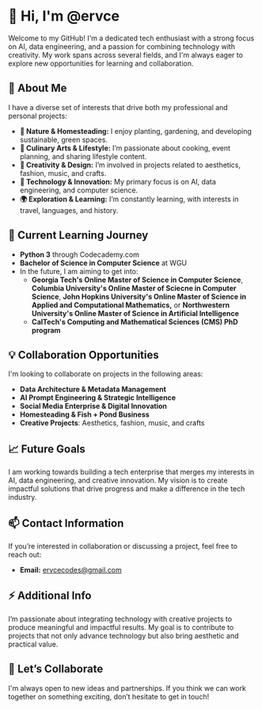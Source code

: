 # 👋 Hi, I'm @ervce

Welcome to my GitHub! I'm a dedicated tech enthusiast with a strong focus on AI, data engineering, and a passion for combining technology with creativity. My work spans across several fields, and I'm always eager to explore new opportunities for learning and collaboration.

## 👀 About Me
I have a diverse set of interests that drive both my professional and personal projects:
- **🌱 Nature & Homesteading:** I enjoy planting, gardening, and developing sustainable, green spaces.
- **🍳 Culinary Arts & Lifestyle:** I’m passionate about cooking, event planning, and sharing lifestyle content.
- **🎨 Creativity & Design:** I’m involved in projects related to aesthetics, fashion, music, and crafts.
- **🤖 Technology & Innovation:** My primary focus is on AI, data engineering, and computer science.
- **🌍 Exploration & Learning:** I’m constantly learning, with interests in travel, languages, and history.

## 🌱 Current Learning Journey
- **Python 3** through Codecademy.com
- **Bachelor of Science in Computer Science** at WGU
- In the future, I am aiming to get into:
  - **Georgia Tech's Online Master of Science in Computer Science**, **Columbia University's Online Master of Sciecne in Computer Science**, **John Hopkins University's Online Master of Science in Applied and Computational Mathematics,** or **Northwestern University's Online Master of Science in Artificial Intelligence**
  - **CalTech's Computing and Mathematical Sciences (CMS) PhD program**

## 💡 Collaboration Opportunities
I'm looking to collaborate on projects in the following areas:
- **Data Architecture & Metadata Management**
- **AI Prompt Engineering & Strategic Intelligence**
- **Social Media Enterprise & Digital Innovation**
- **Homesteading & Fish + Pond Business**
- **Creative Projects**: Aesthetics, fashion, music, and crafts

## 📈 Future Goals
I am working towards building a tech enterprise that merges my interests in AI, data engineering, and creative innovation. My vision is to create impactful solutions that drive progress and make a difference in the tech industry.

## 📫 Contact Information
If you’re interested in collaboration or discussing a project, feel free to reach out:
- **Email:** ervcecodes@gmail.com

## ⚡ Additional Info
I’m passionate about integrating technology with creative projects to produce meaningful and impactful results. My goal is to contribute to projects that not only advance technology but also bring aesthetic and practical value.

## 🌟 Let’s Collaborate
I'm always open to new ideas and partnerships. If you think we can work together on something exciting, don’t hesitate to get in touch!

<!---
ervce/ervce is a ✨ special ✨ repository because its `README.md` (this file) appears on your GitHub profile.
You can click the Preview link to take a look at your changes.
--->
